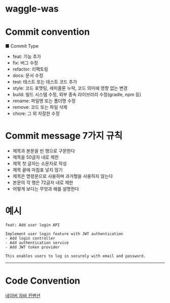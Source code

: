 # waggle-was

# Commit convention
■ Commit Type
- feat: 기능 추가
- fix: 버그 수정 
- refactor: 리팩토링 
- docs: 문서 수정 
- test: 테스트 또는 테스트 코드 추가
- style: 코드 포맷팅, 세미콜론 누락, 코드 의미에 영향 없는 변경
- build: 빌드 시스템 수정, 외부 종속 라이브러리 수정(gradle, npm 등) 
- rename: 파일명 또는 폴더명 수정 
- remove: 코드 또는 파일 삭제 
- chore: 그 외 자잘한 수정

# Commit message 7가지 규칙
 
- 제목과 본문을 빈 행으로 구문한다
- 제목을 50글자 내로 제한
- 제목 첫 글자는 소문자로 작성
- 제목 끝에 마침표 넣지 않기
- 제목은 명령문으로 사용하며 과거형을 사용하지 않는다
- 본문의 각 행은 72글자 내로 제한
- 어떻게 보다는 무엇과 왜를 설명한다


# 예시
```
feat: Add user login API

Implement user login feature with JWT authentication
- Add login controller
- Add authentication service
- Add JWT token provider

This enables users to log in securely with email and password.
```
---
# Code Convention
[네이버 자바 컨벤션](https://naver.github.io/hackday-conventions-java/#newline-after-annotation)
